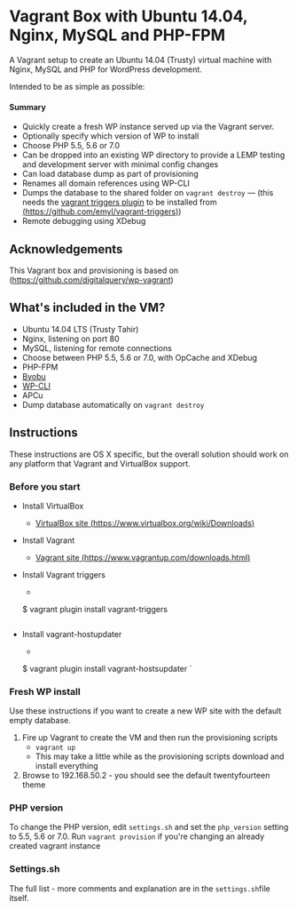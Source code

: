 # Vagrant Box with Ubuntu 14.04, Nginx, MySQL and PHP-FPM

A Vagrant setup to create an Ubuntu 14.04 (Trusty) virtual machine with Nginx, MySQL and PHP for WordPress development.

Intended to be as simple as possible:


#### Summary

* Quickly create a fresh WP instance served up via the Vagrant server.
* Optionally specify which version of WP to install
* Choose PHP 5.5, 5.6 or 7.0
* Can be dropped into an existing WP directory to provide a LEMP testing and development server with minimal config changes
* Can load database dump as part of provisioning
* Renames all domain references using WP-CLI
* Dumps the database to the shared folder on `vagrant destroy` — (this needs the [vagrant triggers plugin](https://github.com/emyl/vagrant-triggers) to be installed from [(https://github.com/emyl/vagrant-triggers)](https://github.com/emyl/vagrant-triggers))
* Remote debugging using XDebug

## Acknowledgements

This Vagrant box and provisioning is based on (https://github.com/digitalquery/wp-vagrant) 

## What's included in the VM?

* Ubuntu 14.04 LTS (Trusty Tahir)
* Nginx, listening on port 80
* MySQL, listening for remote connections
* Choose between  PHP 5.5, 5.6 or 7.0, with OpCache and XDebug
* PHP-FPM
* [Byobu](http://byobu.co/)
* [WP-CLI](wp-cli.org)
* APCu
* Dump database automatically on `vagrant destroy`


## Instructions

These instructions are OS X specific, but the overall solution should work on any platform that Vagrant and VirtualBox support.

### Before you start

* Install VirtualBox
	* [VirtualBox site (https://www.virtualbox.org/wiki/Downloads)](https://www.virtualbox.org/wiki/Downloads)

* Install Vagrant
	* [Vagrant site (https://www.vagrantup.com/downloads.html)](https://www.vagrantup.com/downloads.html)

* Install Vagrant triggers 
	* ```
	$ vagrant plugin install vagrant-triggers
	```
	
* Install vagrant-hostupdater 
	* ```
	$ vagrant plugin install vagrant-hostsupdater
	`

### Fresh WP install

Use these instructions if you want to create a new WP site with the default empty database.

1. Fire up Vagrant to create the VM and then run the provisioning scripts
	* `vagrant up`
	* This may take a little while as the provisioning scripts download and install everything
2. Browse to 192.168.50.2 - you should see the default twentyfourteen theme

### PHP version

To change the PHP version, edit `settings.sh` and set the `php_version` setting to 5.5, 5.6 or 7.0. Run `vagrant provision` if you're changing an already created vagrant instance

### Settings.sh

The full list - more comments and explanation are in the `settings.sh`file itself. 
